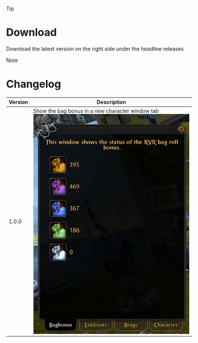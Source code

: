 > [!TIP]
> # Download
> Download the latest version on the right side under the headline releases

> [!NOTE]
> # Changelog
> 
> | Version  | Description |
> | ------------- | ------------- |
> | 1.0.0  | Show the bag bonus in a new character window tab <br>![Version 1.0.0](https://raw.githubusercontent.com/Makume/BagBonus/23a537f12518e40c21426fdae7c42470e99dd278/Images/BagBonus.png)|